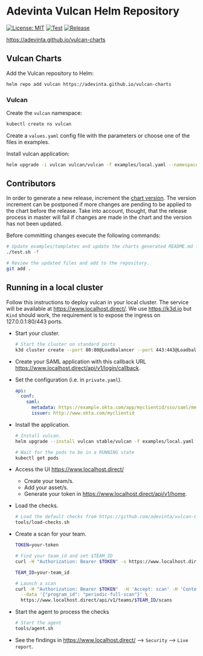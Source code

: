 # Adevinta Vulcan Helm Repository

[![License: MIT](https://img.shields.io/badge/License-MIT-yellow.svg)](https://opensource.org/licenses/MIT)
[![Test](https://github.com/adevinta/vulcan-charts/actions/workflows/test.yml/badge.svg)](https://github.com/adevinta/vulcan-charts/actions/workflows/test.yml)
[![Release](https://github.com/adevinta/vulcan-charts/actions/workflows/release.yml/badge.svg)](https://github.com/adevinta/vulcan-charts/actions/workflows/release.yml)

https://adevinta.github.io/vulcan-charts

## Vulcan Charts

Add the Vulcan repository to Helm:

```sh
helm repo add vulcan https://adevinta.github.io/vulcan-charts
```

### Vulcan

Create the `vulcan` namespace:

```sh
kubectl create ns vulcan
```

Create a `values.yaml` config file with the parameters or choose one of the files in examples.

Install vulcan application:

```sh
helm upgrade -i vulcan vulcan/vulcan -f examples/local.yaml --namespace vulcan
```

## Contributors

In order to generate a new release, increment the [chart version](https://github.com/adevinta/vulcan-charts/blob/master/stable/vulcan/Chart.yaml). The version increment can be postponed if more changes are pending to be applied to the chart before the release. Take into account, thought, that the release process in master will fail if changes are made in the chart and the version has not been updated.

Before committing changes execute the following commands:

```sh
# Update examples/templates and update the charts generated README.md files.
./test.sh -f

# Review the updated files and add to the repository.
git add .
```

## Running in a local cluster

Follow this instructions to deploy vulcan in your local cluster.
The service will be available at <https://www.localhost.direct/>.
We use <https://k3d.io> but `Kind` should work, the requirement is to expose the ingress on 127.0.0.1:80/443 ports.

- Start your cluster.

  ```sh
  # Start the cluster on standard ports
  k3d cluster create --port 80:80@Loadbalancer --port 443:443@Loadbalancer
  ```

- Create your SAML application with this callback URL <https://www.localhost.direct/api/v1/login/callback>.
- Set the configuration (i.e. in `private.yaml`).

  ```yaml
  api:
    conf:
      saml:
        metadata: https://example.okta.com/app/myclientid/sso/saml/metadata
        issuer: http://www.okta.com/myclientid
  ````

- Install the application.

  ```sh
  # Install vulcan.
  helm upgrade --install vulcan stable/vulcan -f examples/local.yaml -f private.yaml

  # Wait for the pods to be in a RUNNING state
  kubectl get pods
  ```

- Access the UI <https://www.localhost.direct/>
  - Create your team/s.
  - Add your asset/s.
  - Generate your token in <https://www.localhost.direct/api/v1/home>.

- Load the checks.

  ```sh
  # Load the default checks from https://github.com/adevinta/vulcan-checks
  tools/load-checks.sh
  ```

- Create a scan for your team.

  ```sh
  TOKEN=your-token

  # Find your team_id and set $TEAM_ID
  curl -H "Authorization: Bearer $TOKEN" -s https://www.localhost.direct/api/v1/teams

  TEAM_ID=your-team_id

  # Launch a scan
  curl -H "Authorization: Bearer $TOKEN"  -H 'Accept: scan' -H 'Content-Type: application/json' -s \
    --data '{"program_id": "periodic-full-scan"}' \
    https://www.localhost.direct/api/v1/teams/$TEAM_ID/scans
  ```

- Start the agent to process the checks

  ```sh
  # Start the agent
  tools/agent.sh
  ````

- See the findings in <https://www.localhost.direct/> --> `Security` --> `Live report`.
